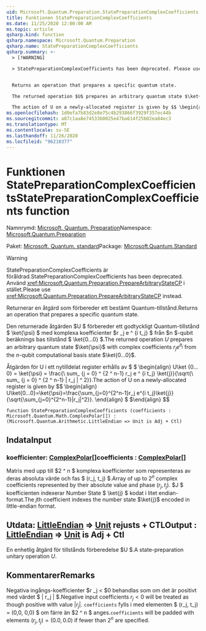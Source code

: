 ```yaml
---
uid: Microsoft.Quantum.Preparation.StatePreparationComplexCoefficients
title: Funktionen StatePreparationComplexCoefficients
ms.date: 11/25/2020 12:00:00 AM
ms.topic: article
qsharp.kind: function
qsharp.namespace: Microsoft.Quantum.Preparation
qsharp.name: StatePreparationComplexCoefficients
qsharp.summary: >-
  > [!WARNING]

  > StatePreparationComplexCoefficients has been deprecated. Please use <xref:Microsoft.Quantum.Preparation.PrepareArbitraryStateCP> instead.


  Returns an operation that prepares a specific quantum state.

  The returned operation $U$ prepares an arbitrary quantum state $\ket{\psi}$ with complex coefficients $r_j e^{i t_j}$ from the $n$-qubit computational basis state $\ket{0...0}$.

  The action of U on a newly-allocated register is given by $$ \begin{align} U\ket{0...0}=\ket{\psi}=\frac{\sum_{j=0}^{2^n-1}r_j e^{i t_j}\ket{j}}{\sqrt{\sum_{j=0}^{2^n-1}|r_j|^2}}. \end{align} $$
ms.openlocfilehash: 1d0efa7b83d2e8e75c4b293866f3929f357ec44b
ms.sourcegitcommit: a87c1aa8e7453360025e47ba614f25b02ea84ec3
ms.translationtype: MT
ms.contentlocale: sv-SE
ms.lasthandoff: 11/26/2020
ms.locfileid: "96210377"
---
```

# <a name="statepreparationcomplexcoefficients-function"></a><span data-ttu-id="cbf04-102">Funktionen StatePreparationComplexCoefficients</span><span class="sxs-lookup"><span data-stu-id="cbf04-102">StatePreparationComplexCoefficients function</span></span>

<span data-ttu-id="cbf04-103">Namnrymd: [Microsoft. Quantum. Preparation](xref:Microsoft.Quantum.Preparation)</span><span class="sxs-lookup"><span data-stu-id="cbf04-103">Namespace: [Microsoft.Quantum.Preparation](xref:Microsoft.Quantum.Preparation)</span></span>

<span data-ttu-id="cbf04-104">Paket: [Microsoft. Quantum. standard](https://nuget.org/packages/Microsoft.Quantum.Standard)</span><span class="sxs-lookup"><span data-stu-id="cbf04-104">Package: [Microsoft.Quantum.Standard](https://nuget.org/packages/Microsoft.Quantum.Standard)</span></span>


> [!WARNING]
> <span data-ttu-id="cbf04-105">StatePreparationComplexCoefficients är föråldrad.</span><span class="sxs-lookup"><span data-stu-id="cbf04-105">StatePreparationComplexCoefficients has been deprecated.</span></span> <span data-ttu-id="cbf04-106">Använd <xref:Microsoft.Quantum.Preparation.PrepareArbitraryStateCP> i stället.</span><span class="sxs-lookup"><span data-stu-id="cbf04-106">Please use <xref:Microsoft.Quantum.Preparation.PrepareArbitraryStateCP> instead.</span></span>

<span data-ttu-id="cbf04-107">Returnerar en åtgärd som förbereder ett bestämt Quantum-tillstånd.</span><span class="sxs-lookup"><span data-stu-id="cbf04-107">Returns an operation that prepares a specific quantum state.</span></span>

<span data-ttu-id="cbf04-108">Den returnerade åtgärden $U $ förbereder ett godtyckligt Quantum-tillstånd $ \ket{\psi} $ med komplexa koefficienter $r _j e ^ {i t_j} $ från $n $-qubit beräknings bas tillstånd $ \ket{0...0} $.</span><span class="sxs-lookup"><span data-stu-id="cbf04-108">The returned operation $U$ prepares an arbitrary quantum state $\ket{\psi}$ with complex coefficients $r_j e^{i t_j}$ from the $n$-qubit computational basis state $\ket{0...0}$.</span></span>

<span data-ttu-id="cbf04-109">Åtgärden för U i ett nytilldelat register erhålls av $ $ \begin{align} U\ket {0... 0} = \ket{\psi} = \frac{\ sum_ {j = 0} ^ {2 ^ n-1} r_j e ^ {i t_j} \ket{j}}{\sqrt{\ sum_ {j = 0} ^ {2 ^ n-1} | r_j | ^ 2}}.</span><span class="sxs-lookup"><span data-stu-id="cbf04-109">The action of U on a newly-allocated register is given by $$ \begin{align} U\ket{0...0}=\ket{\psi}=\frac{\sum_{j=0}^{2^n-1}r_j e^{i t_j}\ket{j}}{\sqrt{\sum_{j=0}^{2^n-1}|r_j|^2}}.</span></span>
<span data-ttu-id="cbf04-110">\end{align} $ $</span><span class="sxs-lookup"><span data-stu-id="cbf04-110">\end{align} $$</span></span>

```qsharp
function StatePreparationComplexCoefficients (coefficients : Microsoft.Quantum.Math.ComplexPolar[]) : (Microsoft.Quantum.Arithmetic.LittleEndian => Unit is Adj + Ctl)
```


## <a name="input"></a><span data-ttu-id="cbf04-111">Indata</span><span class="sxs-lookup"><span data-stu-id="cbf04-111">Input</span></span>

### <a name="coefficients--complexpolar"></a><span data-ttu-id="cbf04-112">koefficienter: [ComplexPolar](xref:Microsoft.Quantum.Math.ComplexPolar)[]</span><span class="sxs-lookup"><span data-stu-id="cbf04-112">coefficients : [ComplexPolar](xref:Microsoft.Quantum.Math.ComplexPolar)[]</span></span>

<span data-ttu-id="cbf04-113">Matris med upp till $2 ^ n $ komplexa koefficienter som representeras av deras absoluta värde och fas $ (r_j, t_j) $.</span><span class="sxs-lookup"><span data-stu-id="cbf04-113">Array of up to $2^n$ complex coefficients represented by their absolute value and phase $(r_j, t_j)$.</span></span> <span data-ttu-id="cbf04-114">$J $ koefficienten indexerar Number State $ \ket{j} $ kodat i litet endian-format.</span><span class="sxs-lookup"><span data-stu-id="cbf04-114">The $j$th coefficient indexes the number state $\ket{j}$ encoded in little-endian format.</span></span>



## <a name="output--littleendian--unit--is-adj--ctl"></a><span data-ttu-id="cbf04-115">Utdata: [LittleEndian](xref:Microsoft.Quantum.Arithmetic.LittleEndian) => [Unit](xref:microsoft.quantum.lang-ref.unit)  rejusts + CTL</span><span class="sxs-lookup"><span data-stu-id="cbf04-115">Output : [LittleEndian](xref:Microsoft.Quantum.Arithmetic.LittleEndian) => [Unit](xref:microsoft.quantum.lang-ref.unit)  is Adj + Ctl</span></span>

<span data-ttu-id="cbf04-116">En enhetlig åtgärd för tillstånds förberedelse $U $.</span><span class="sxs-lookup"><span data-stu-id="cbf04-116">A state-preparation unitary operation $U$.</span></span>

## <a name="remarks"></a><span data-ttu-id="cbf04-117">Kommentarer</span><span class="sxs-lookup"><span data-stu-id="cbf04-117">Remarks</span></span>

<span data-ttu-id="cbf04-118">Negativa ingångs-koefficienter $r _j < $0 behandlas som om det är positivt med värdet $ | r_j | $.</span><span class="sxs-lookup"><span data-stu-id="cbf04-118">Negative input coefficients $r_j < 0$ will be treated as though positive with value $|r_j|$.</span></span> <span data-ttu-id="cbf04-119">`coefficients` fylls i med elementen $ (r_j, t_j) = (0,0, 0,0) $ om färre än $2 ^ n $ anges.</span><span class="sxs-lookup"><span data-stu-id="cbf04-119">`coefficients` will be padded with elements $(r_j, t_j) = (0.0, 0.0)$ if fewer than $2^n$ are specified.</span></span>